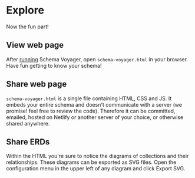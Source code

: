 # Explore

Now the fun part!

## View web page

After [running](/doc/installation-and-usage.md) Schema Voyager, open `schema-voyager.html` in your browser.
Have fun getting to know your schema!

## Share web page

`schema-voyager.html` is a single file containing HTML, CSS and JS.
It embeds your entire schema and doesn't communicate with a server (we promise! feel free to review the code).
Therefore it can be committed, emailed, hosted on Netlify or another server of your choice, or otherwise shared anywhere.

## Share ERDs

Within the HTML you're sure to notice the diagrams of collections and their relationships.
These diagrams can be exported as SVG files.
Open the configuration menu in the upper left of any diagram and click Export SVG.
